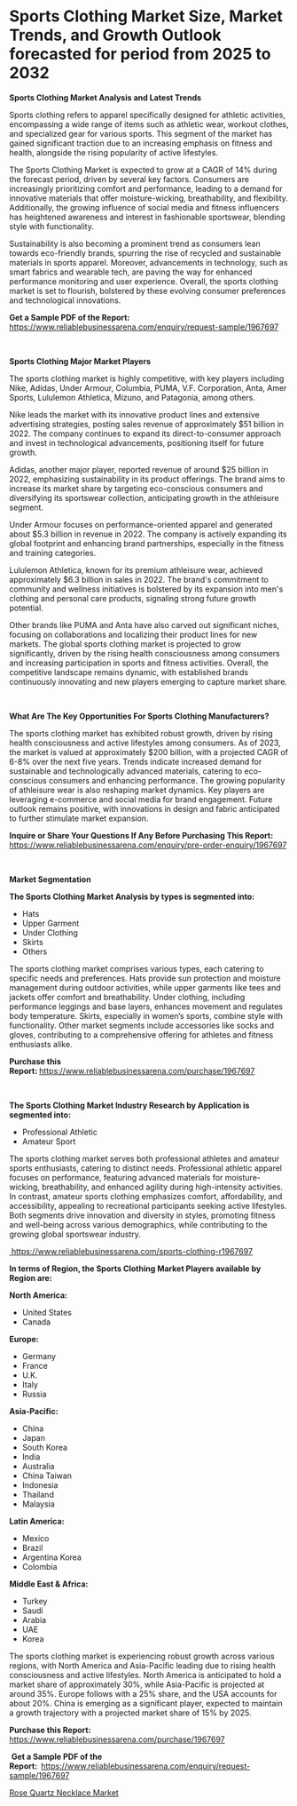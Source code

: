<p><h1>Sports Clothing Market Size, Market Trends, and Growth Outlook forecasted for period from 2025 to 2032</h1></p><p><strong>Sports Clothing Market Analysis and Latest Trends</strong></p>
<p><p>Sports clothing refers to apparel specifically designed for athletic activities, encompassing a wide range of items such as athletic wear, workout clothes, and specialized gear for various sports. This segment of the market has gained significant traction due to an increasing emphasis on fitness and health, alongside the rising popularity of active lifestyles.</p><p>The Sports Clothing Market is expected to grow at a CAGR of 14% during the forecast period, driven by several key factors. Consumers are increasingly prioritizing comfort and performance, leading to a demand for innovative materials that offer moisture-wicking, breathability, and flexibility. Additionally, the growing influence of social media and fitness influencers has heightened awareness and interest in fashionable sportswear, blending style with functionality.</p><p>Sustainability is also becoming a prominent trend as consumers lean towards eco-friendly brands, spurring the rise of recycled and sustainable materials in sports apparel. Moreover, advancements in technology, such as smart fabrics and wearable tech, are paving the way for enhanced performance monitoring and user experience. Overall, the sports clothing market is set to flourish, bolstered by these evolving consumer preferences and technological innovations.</p></p>
<p><strong>Get a Sample PDF of the Report:&nbsp;</strong> <a href="https://www.reliablebusinessarena.com/enquiry/request-sample/1967697?utm_campaign=1891&utm_medium=2&utm_source=Github&utm_content=ia&utm_term=06022025&utm_id=sports-clothing">https://www.reliablebusinessarena.com/enquiry/request-sample/1967697</a></p>
<p>&nbsp;</p>
<p><strong>Sports Clothing Major Market Players</strong></p>
<p><p>The sports clothing market is highly competitive, with key players including Nike, Adidas, Under Armour, Columbia, PUMA, V.F. Corporation, Anta, Amer Sports, Lululemon Athletica, Mizuno, and Patagonia, among others. </p><p>Nike leads the market with its innovative product lines and extensive advertising strategies, posting sales revenue of approximately $51 billion in 2022. The company continues to expand its direct-to-consumer approach and invest in technological advancements, positioning itself for future growth.</p><p>Adidas, another major player, reported revenue of around $25 billion in 2022, emphasizing sustainability in its product offerings. The brand aims to increase its market share by targeting eco-conscious consumers and diversifying its sportswear collection, anticipating growth in the athleisure segment.</p><p>Under Armour focuses on performance-oriented apparel and generated about $5.3 billion in revenue in 2022. The company is actively expanding its global footprint and enhancing brand partnerships, especially in the fitness and training categories.</p><p>Lululemon Athletica, known for its premium athleisure wear, achieved approximately $6.3 billion in sales in 2022. The brand's commitment to community and wellness initiatives is bolstered by its expansion into men's clothing and personal care products, signaling strong future growth potential.</p><p>Other brands like PUMA and Anta have also carved out significant niches, focusing on collaborations and localizing their product lines for new markets. The global sports clothing market is projected to grow significantly, driven by the rising health consciousness among consumers and increasing participation in sports and fitness activities. Overall, the competitive landscape remains dynamic, with established brands continuously innovating and new players emerging to capture market share.</p></p>
<p>&nbsp;</p>
<p><strong>What Are The Key Opportunities For Sports Clothing Manufacturers?</strong></p>
<p><p>The sports clothing market has exhibited robust growth, driven by rising health consciousness and active lifestyles among consumers. As of 2023, the market is valued at approximately $200 billion, with a projected CAGR of 6-8% over the next five years. Trends indicate increased demand for sustainable and technologically advanced materials, catering to eco-conscious consumers and enhancing performance. The growing popularity of athleisure wear is also reshaping market dynamics. Key players are leveraging e-commerce and social media for brand engagement. Future outlook remains positive, with innovations in design and fabric anticipated to further stimulate market expansion.</p></p>
<p><strong>Inquire or Share Your Questions If Any Before Purchasing This Report:</strong> <a href="https://www.reliablebusinessarena.com/enquiry/pre-order-enquiry/1967697?utm_campaign=1891&utm_medium=2&utm_source=Github&utm_content=ia&utm_term=06022025&utm_id=sports-clothing">https://www.reliablebusinessarena.com/enquiry/pre-order-enquiry/1967697</a></p>
<p>&nbsp;</p>
<p><strong>Market Segmentation</strong></p>
<p><strong>The Sports Clothing Market Analysis by types is segmented into:</strong></p>
<p><ul><li>Hats</li><li>Upper Garment</li><li>Under Clothing</li><li>Skirts</li><li>Others</li></ul></p>
<p><p>The sports clothing market comprises various types, each catering to specific needs and preferences. Hats provide sun protection and moisture management during outdoor activities, while upper garments like tees and jackets offer comfort and breathability. Under clothing, including performance leggings and base layers, enhances movement and regulates body temperature. Skirts, especially in women’s sports, combine style with functionality. Other market segments include accessories like socks and gloves, contributing to a comprehensive offering for athletes and fitness enthusiasts alike.</p></p>
<p><strong>Purchase this Report:&nbsp;</strong><a href="https://www.reliablebusinessarena.com/purchase/1967697?utm_campaign=1891&utm_medium=2&utm_source=Github&utm_content=ia&utm_term=06022025&utm_id=sports-clothing">https://www.reliablebusinessarena.com/purchase/1967697</a></p>
<p>&nbsp;</p>
<p><strong>The Sports Clothing Market Industry Research by Application is segmented into:</strong></p>
<p><ul><li>Professional Athletic</li><li>Amateur Sport</li></ul></p>
<p><p>The sports clothing market serves both professional athletes and amateur sports enthusiasts, catering to distinct needs. Professional athletic apparel focuses on performance, featuring advanced materials for moisture-wicking, breathability, and enhanced agility during high-intensity activities. In contrast, amateur sports clothing emphasizes comfort, affordability, and accessibility, appealing to recreational participants seeking active lifestyles. Both segments drive innovation and diversity in styles, promoting fitness and well-being across various demographics, while contributing to the growing global sportswear industry.</p></p>
<p><a href="https://www.reliablebusinessarena.com/sports-clothing-r1967697?utm_campaign=1891&utm_medium=2&utm_source=Github&utm_content=ia&utm_term=06022025&utm_id=sports-clothing">&nbsp;https://www.reliablebusinessarena.com/sports-clothing-r1967697</a></p>
<p><strong>In terms of Region, the Sports Clothing Market Players available by Region are:</strong></p>
<p>
    <p> <strong> North America: </strong>
        <ul>
            <li>United States</li>
            <li>Canada</li>
        </ul>
        </p> 
    <p> <strong> Europe: </strong>
        <ul>
            <li>Germany</li>
            <li>France</li>
            <li>U.K.</li>
            <li>Italy</li>
            <li>Russia</li>
        </ul>
        </p> 
    <p> <strong> Asia-Pacific: </strong>
        <ul>
            <li>China</li>
            <li>Japan</li>
            <li>South Korea</li>
            <li>India</li>
            <li>Australia</li>
            <li>China Taiwan</li>
            <li>Indonesia</li>
            <li>Thailand</li>
            <li>Malaysia</li>
        </ul>
        </p> 
    <p> <strong> Latin America: </strong>
        <ul>
            <li>Mexico</li>
            <li>Brazil</li>
            <li>Argentina Korea</li>
            <li>Colombia</li>
        </ul>
        </p> 
    <p> <strong> Middle East & Africa: </strong>
        <ul>
            <li>Turkey</li>
            <li>Saudi</li>
            <li>Arabia</li>
            <li>UAE</li>
            <li>Korea</li>
        </ul>
    </p>
    </p>
<p><p>The sports clothing market is experiencing robust growth across various regions, with North America and Asia-Pacific leading due to rising health consciousness and active lifestyles. North America is anticipated to hold a market share of approximately 30%, while Asia-Pacific is projected at around 35%. Europe follows with a 25% share, and the USA accounts for about 20%. China is emerging as a significant player, expected to maintain a growth trajectory with a projected market share of 15% by 2025.</p></p>
<p><strong>Purchase this Report: </strong><a href="https://www.reliablebusinessarena.com/purchase/1967697?utm_campaign=1891&utm_medium=2&utm_source=Github&utm_content=ia&utm_term=06022025&utm_id=sports-clothing">https://www.reliablebusinessarena.com/purchase/1967697</a></p>
<p>&nbsp;<strong>Get a Sample PDF of the Report:&nbsp;&nbsp;</strong><a href="https://www.reliablebusinessarena.com/enquiry/request-sample/1967697?utm_campaign=1891&utm_medium=2&utm_source=Github&utm_content=ia&utm_term=06022025&utm_id=sports-clothing">https://www.reliablebusinessarena.com/enquiry/request-sample/1967697</a></p>
<p><strong></strong></p>
<p><p><a href="https://github.com/Krish2023na/Market-Research-Report-List-7/blob/main/rose-quartz-necklace-market.md?utm_campaign=1891&utm_medium=2&utm_source=Github&utm_content=ia&utm_term=06022025&utm_id=sports-clothing">Rose Quartz Necklace Market</a></p></p>